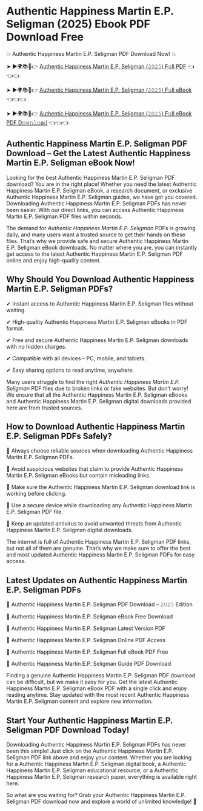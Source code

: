 # Authentic Happiness Martin E.P. Seligman (2025) Ebook PDF Download Free

💥 Authentic Happiness Martin E.P. Seligman PDF Download Now! 💥

➤ ►🌍📚📱👉 [Authentic Happiness Martin E.P. Seligman (𝟸𝟶𝟸𝟻) F𝚞ll PDF](https://getpdf.xyz/authentic-happiness-martin-e.p.-seligman) 👈👈👈


➤ ►🌍📚📱👉 [Authentic Happiness Martin E.P. Seligman (𝟸𝟶𝟸𝟻) F𝚞ll eBook](https://getpdf.xyz/authentic-happiness-martin-e.p.-seligman) 👈👈👈


➤ ►🌍📚📱👉 [Authentic Happiness Martin E.P. Seligman (𝟸𝟶𝟸𝟻) F𝚞ll eBook PDF D𝚘𝚠𝚗𝚕𝚘a𝚍](https://getpdf.xyz/authentic-happiness-martin-e.p.-seligman) 👈👈👈


## Authentic Happiness Martin E.P. Seligman PDF Download – Get the Latest Authentic Happiness Martin E.P. Seligman eBook Now!

Looking for the best Authentic Happiness Martin E.P. Seligman PDF download? You are in the right place! Whether you need the latest Authentic Happiness Martin E.P. Seligman eBook, a research document, or exclusive Authentic Happiness Martin E.P. Seligman guides, we have got you covered. Downloading Authentic Happiness Martin E.P. Seligman PDFs has never been easier. With our direct links, you can access Authentic Happiness Martin E.P. Seligman PDF files within seconds.

The demand for *Authentic Happiness Martin E.P. Seligman* PDFs is growing daily, and many users want a trusted source to get their hands on these files. That’s why we provide safe and secure Authentic Happiness Martin E.P. Seligman eBook downloads. No matter where you are, you can instantly get access to the latest Authentic Happiness Martin E.P. Seligman PDF online and enjoy high-quality content.

## Why Should You Download Authentic Happiness Martin E.P. Seligman PDFs?

✔ Instant access to Authentic Happiness Martin E.P. Seligman files without waiting.

✔ High-quality Authentic Happiness Martin E.P. Seligman eBooks in PDF format.

✔ Free and secure Authentic Happiness Martin E.P. Seligman downloads with no hidden charges.

✔ Compatible with all devices – PC, mobile, and tablets.

✔ Easy sharing options to read anytime, anywhere.

Many users struggle to find the right *Authentic Happiness Martin E.P. Seligman* PDF files due to broken links or fake websites. But don’t worry! We ensure that all the Authentic Happiness Martin E.P. Seligman eBooks and Authentic Happiness Martin E.P. Seligman digital downloads provided here are from trusted sources.

## How to Download Authentic Happiness Martin E.P. Seligman PDFs Safely?

📌 Always choose reliable sources when downloading Authentic Happiness Martin E.P. Seligman PDFs.

📌 Avoid suspicious websites that claim to provide Authentic Happiness Martin E.P. Seligman eBooks but contain misleading links.

📌 Make sure the Authentic Happiness Martin E.P. Seligman download link is working before clicking.

📌 Use a secure device while downloading any Authentic Happiness Martin E.P. Seligman PDF file.

📌 Keep an updated antivirus to avoid unwanted threats from Authentic Happiness Martin E.P. Seligman digital downloads.

The internet is full of Authentic Happiness Martin E.P. Seligman PDF links, but not all of them are genuine. That’s why we make sure to offer the best and most updated Authentic Happiness Martin E.P. Seligman PDFs for easy access.

## Latest Updates on Authentic Happiness Martin E.P. Seligman PDFs

🔹 Authentic Happiness Martin E.P. Seligman PDF Download – 𝟸𝟶𝟸𝟻 Edition

🔹 Authentic Happiness Martin E.P. Seligman eBook Free Download

🔹 Authentic Happiness Martin E.P. Seligman Latest Version PDF

🔹 Authentic Happiness Martin E.P. Seligman Online PDF Access

🔹 Authentic Happiness Martin E.P. Seligman Full eBook PDF Free

🔹 Authentic Happiness Martin E.P. Seligman Guide PDF Download

Finding a genuine Authentic Happiness Martin E.P. Seligman PDF download can be difficult, but we make it easy for you. Get the latest Authentic Happiness Martin E.P. Seligman eBook PDF with a single click and enjoy reading anytime. Stay updated with the most recent Authentic Happiness Martin E.P. Seligman content and explore new information.

## Start Your Authentic Happiness Martin E.P. Seligman PDF Download Today!

Downloading Authentic Happiness Martin E.P. Seligman PDFs has never been this simple! Just click on the Authentic Happiness Martin E.P. Seligman PDF link above and enjoy your content. Whether you are looking for a Authentic Happiness Martin E.P. Seligman digital book, a Authentic Happiness Martin E.P. Seligman educational resource, or a Authentic Happiness Martin E.P. Seligman research paper, everything is available right here.

So what are you waiting for? Grab your Authentic Happiness Martin E.P. Seligman PDF download now and explore a world of unlimited knowledge! 🚀